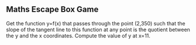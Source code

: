 ## Maths Escape Box Game

Get the function y=f(x) that passes through the point (2,350) such that the slope of the tangent line to this function at any point is the quotient between the y and the x coordinates. Compute the value of y at x=11.
